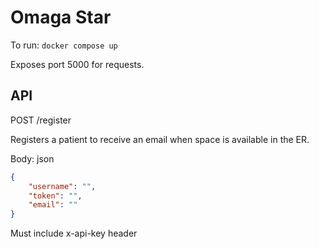 # Omaga Star

To run: `docker compose up`

Exposes port 5000 for requests.

## API

POST /register

Registers a patient to receive an email when space is available in the ER.

Body: json

```json
{
    "username": "",
    "token": "",
    "email": ""
}
```

Must include x-api-key header
